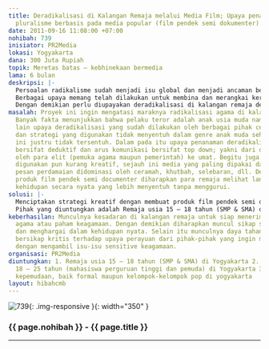```yaml
---
title: Deradikalisasi di Kalangan Remaja melalui Media Film; Upaya penanaman nilai-nilai
  pluralisme berbasis pada media popular (film pendek semi dokumenter)
date: 2011-09-16 11:08:00 +07:00
nohibah: 739
inisiator: PR2Media
lokasi: Yogyakarta
dana: 300 Juta Rupiah
topik: Meretas batas – kebhinekaan bermedia
lama: 6 bulan
deskripsi: |-
  Persoalan radikalisme sudah menjadi isu global dan menjadi ancaman bersama. Sejak tragedi 11 September 2010 bangsa-bangsa dari berbagai belahan dunia secara serentak mengagendakan terorisme sebagai musuh bersama yang harus dilawan dan dibasmi. Begitu pula Indonesia. Indonesia sebagai bangsa dengan sejarah yang khas mengenai hubungan antara agama dan negara serta tingkat keragaman agama yang dipeluk warga bangsa menjadikan isu-isu mengenai kehidupan beragama menjadi titik singgung paling krusial. Terlebih lagi dengan munculnya berbagai tragedi kemanusiaan yang disinyalir berbau SARA (khususnya agama). Berulangnya konflik Ambon, konflik Poso, serangan bom di Bali, Hotel Marriot Jakarta, gereja-gereja di Jakarta, Kedutaan Australia, serangan terhadap pengikut Jama’ah Ahmadiyah, dan seterusnya adalah daftar panjang lembaran buruk kehidupan antar umat beragama di Indoneisa. Penyebab tragedy kemanusiaan tersebut memang amatlah kompleks dan rumit, namun bisa dipastikan bahwa keterlibatan komunitas dan manipulasi simbul agama menjadikan agama sebagai titik rawan yang selayaknya mendapat perhatian lebih dari berbagai pihak.
  Berbagai upaya memang telah dilakukan untuk membina dan merangkai kerukunan antar umat beragama, terutama oleh pemerintah dan para elit agama itu sendiri. Namun demikian untuk segmen anak muda (remaja sekolah) dan strategi resolusi konflik agama kurang berkembang dan kurang inovatif jika dibandingkan dengan obsesi untuk penciptaan perdamaian itu sendiri. Disinilah kemudian terkadang upaya-upaya deradikalisasi kurang menyentuh di kalangan anak muda. Padahal banyak pelaku terror dengan perspektif pemahaman agama radikal berasal dari kalangan usia remaja (20-30-an tahun). Psikologis remaja yang di satu sisi berada pada masa pencarian identitas di tengah arus deras modernitas dan tawaran radikalisasi dari jaringan internasional menjadikan kaum remaja sebagai sasaran empuk dan potensial cuci otak ajaran radikalisme agama dan terror.
  Dengan demikian perlu diupayakan deradikalisasi di kalangan remaja dengan memalui media popular yang langsung menyentuh ke dalam style dan genre anak muda, yakni film. Film pendek semi documenter akan menampilkan potret kehidupan beragama yang didasari pada nilai-nilai pluralism dalam bingkai ke-Indonesiaan. Produk film tersebut kemudian akan dijadikan media penyadaran dan penanaman nilai-nilai kerukunan antar umat beragama di lembaga-lembaga strategis bagi anak muda, seperti sekolah-sekolah dan organisasi kepemudaan.
masalah: Proyek ini ingin mengatasi maraknya radikalisasi agama di kalangan remaja.
  Banyak fakta menunjukkan bahwa pelaku teror adalah anak usia muda namun di sisi
  lain upaya deradikalisasi yang sudah dilakukan oleh berbagai pihak cenderung elitis
  dan strategi yang digunakan tidak menyentuh dalam genre anak muda sehingga kelompok
  ini justru tidak tersentuh. Dalam pada itu upaya penanaman deradikalisasi lebih
  bersifat deduktif dan arus komunikasi bersifat top down; yakni dari dogma yang ditafsirkan
  oleh para elit (pemuka agama maupun pemerintah) ke umat. Begitu juga media yang
  digunakan pun kurang kreatif, sejauh ini media yang paling dipakai dalam penyampaian
  pesan perdamaian didominasi oleh ceramah, khutbah, selebaran, dll. Dengan sebuah
  produk film pendek semi documenter diharapkan para remaja melihat langsung tingkah
  kehidupan secara nyata yang lebih menyentuh tanpa menggurui.
solusi: |-
  Menciptakan strategi kreatif dengan membuat produk film pendek semi documenter yang menggambarkan tentang dinamika kehidupan beragama yang beragam dalam sebuah lingkungan atau keluarga. Film terbut kemudian diputar dan dijadikan bahan diskusi di kalangan remaja di sekolah-sekolah atau di organisasi-organisasi kepemudaan.
  Pihak yang diuntungkan adalah Remaja usia 15 – 18 tahun (SMP & SMA) di Yogyakarta, Remaja usia 18 – 25 tahun (mahasiswa perguruan tinggi dan pemuda) di Yogyakarta, dan organisasi kepemudaan, baik formal maupun kelompok-kelompok pop di Yogyakarta.
keberhasilan: Munculnya kesadaran di kalangan remaja untuk siap menerima perbedaan
  agama atau paham keagamaan. Dengan demikian diharapkan muncul sikap saling menghormati
  dan menghargai dalam kehidupan nyata. Selain itu munculnya daya tahan remaja untuk
  bersikap kritis terhadap upaya perayuan dari pihak-pihak yang ingin memprovokasi
  dengan mengambil isu-isu sensitive keagamaan.
organisasi: PR2Media
diuntungkan: 1. Remaja usia 15 – 18 tahun (SMP & SMA) di Yogyakarta 2. Remaja usia
  18 – 25 tahun (mahasiswa perguruan tinggi dan pemuda) di Yogyakarta 3. Organisasi
  kepemudaan, baik formal maupun kelompok-kelompok pop di yogyakarta
layout: hibahcmb
---
```


![739](/static/img/hibahcmb/739.png){: .img-responsive }{: width="350" }

### {{ page.nohibah }} - {{ page.title }}

---
